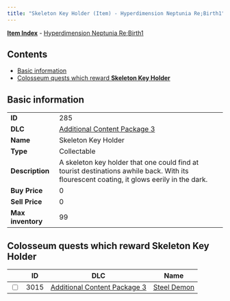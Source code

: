 ```yaml
---
title: "Skeleton Key Holder (Item) - Hyperdimension Neptunia Re;Birth1"
---
```


[**Item Index**](/neptunia/rb1/item/index.html) - [Hyperdimension Neptunia Re;Birth1](/neptunia/rb1)

## Contents

- [Basic information](#basic-information)
- [Colosseum quests which reward **Skeleton Key Holder**](#colosseum-quests-which-reward-skeleton-key-holder)

## Basic information

|   |   |
| -- | -- |
| **ID** | 285 |
| **DLC** | [Additional Content Package 3](/neptunia/rb1/dlc/12-pack3.html) |
| **Name** | Skeleton Key Holder |
| **Type** | Collectable |
| **Description** | A skeleton key holder that one could find at tourist destinations awhile back. With its flourescent coating, it glows eerily in the dark. |
| **Buy Price** | 0 |
| **Sell Price** | 0 |
| **Max inventory** | 99 |

## Colosseum quests which reward **Skeleton Key Holder**

|    | ID | DLC | Name |
| -- | -- | --- | ---- |
| <input type="checkbox" id="rb1-colosseum-12-3015" class="trackbox" /> | 3015 | [Additional Content Package 3](/neptunia/rb1/dlc/12-pack3.html) | [Steel Demon](/neptunia/rb1/colosseum/12-3015-steel-demon.html) |